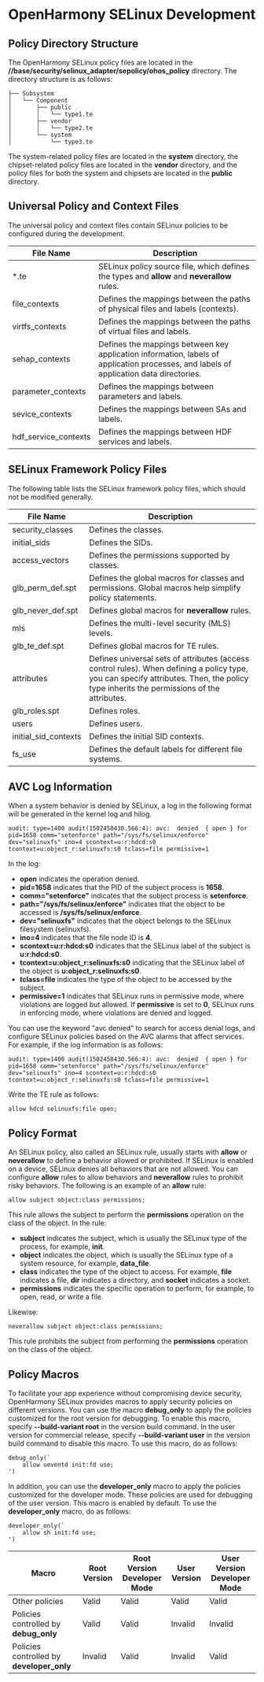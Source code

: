 # OpenHarmony SELinux Development

## Policy Directory Structure

The OpenHarmony SELinux policy files are located in the **//base/security/selinux_adapter/sepolicy/ohos_policy** directory. The directory structure is as follows:
```text
├── Subsystem
│   └── Component
│       ├── public
│       │   └── type1.te
│       ├── vendor
│       │   └── type2.te
│       └── system
│           └── type3.te
```
The system-related policy files are located in the **system** directory, the chipset-related policy files are located in the **vendor** directory, and the policy files for both the system and chipsets are located in the **public** directory.

## Universal Policy and Context Files

The universal policy and context files contain SELinux policies to be configured during the development.

| File Name| Description|
| -------- | -------- |
| *.te | SELinux policy source file, which defines the types and **allow** and **neverallow** rules.|
| file_contexts | Defines the mappings between the paths of physical files and labels (contexts).|
| virtfs_contexts | Defines the mappings between the paths of virtual files and labels.|
| sehap_contexts | Defines the mappings between key application information, labels of application processes, and labels of application data directories.|
| parameter_contexts | Defines the mappings between parameters and labels.|
| sevice_contexts | Defines the mappings between SAs and labels.|
| hdf_service_contexts | Defines the mappings between HDF services and labels.|

## SELinux Framework Policy Files

The following table lists the SELinux framework policy files, which should not be modified generally.

| File Name| Description|
| -------- | -------- |
| security_classes | Defines the classes.|
| initial_sids | Defines the SIDs.|
| access_vectors | Defines the permissions supported by classes.|
| glb_perm_def.spt | Defines the global macros for classes and permissions. Global macros help simplify policy statements.|
| glb_never_def.spt | Defines global macros for **neverallow** rules.|
| mls | Defines the multi-level security (MLS) levels.|
| glb_te_def.spt | Defines global macros for TE rules.|
| attributes | Defines universal sets of attributes (access control rules). When defining a policy type, you can specify attributes. Then, the policy type inherits the permissions of the attributes.|
| glb_roles.spt | Defines roles.|
| users | Defines users.|
| initial_sid_contexts | Defines the initial SID contexts.|
| fs_use | Defines the default labels for different file systems.|

## AVC Log Information

When a system behavior is denied by SELinux, a log in the following format will be generated in the kernel log and hilog.
```text
audit: type=1400 audit(1502458430.566:4): avc:  denied  { open } for  pid=1658 comm="setenforce" path="/sys/fs/selinux/enforce" dev="selinuxfs" ino=4 scontext=u:r:hdcd:s0 tcontext=u:object_r:selinuxfs:s0 tclass=file permissive=1
```

In the log:
  - **open** indicates the operation denied.
  - **pid=1658** indicates that the PID of the subject process is **1658**.
  - **comm="setenforce"** indicates that the subject process is **setenforce**.
  - **path="/sys/fs/selinux/enforce"** indicates that the object to be accessed is **/sys/fs/selinux/enforce**.
  - **dev="selinuxfs"** indicates that the object belongs to the SELinux filesystem (selinuxfs).
  - **ino=4** indicates that the file node ID is **4**.
  - **scontext=u:r:hdcd:s0** indicates that the SELinux label of the subject is **u:r:hdcd:s0**.
  - **tcontext=u:object_r:selinuxfs:s0** indicating that the SELinux label of the object is **u:object_r:selinuxfs:s0**.
  - **tclass=file** indicates the type of the object to be accessed by the subject.
  - **permissive=1** indicates that SELinux runs in permissive mode, where violations are logged but allowed. If **permissive** is set to **0**, SELinux runs in enforcing mode, where violations are denied and logged.

You can use the keyword "avc denied" to search for access denial logs, and configure SELinux policies based on the AVC alarms that affect services. For example, if the log information is as follows:
```text
audit: type=1400 audit(1502458430.566:4): avc:  denied  { open } for  pid=1658 comm="setenforce" path="/sys/fs/selinux/enforce" dev="selinuxfs" ino=4 scontext=u:r:hdcd:s0 tcontext=u:object_r:selinuxfs:s0 tclass=file permissive=1
```

Write the TE rule as follows:
```text
allow hdcd selinuxfs:file open;
```

## Policy Format

An SELinux policy, also called an SELinux rule, usually starts with **allow** or **neverallow** to define a behavior allowed or prohibited. If SELinux is enabled on a device, SELinux denies all behaviors that are not allowed. You can configure **allow** rules to allow behaviors and **neverallow** rules to prohibit risky behaviors. The following is an example of an **allow** rule:
```text
allow subject object:class permissions;
```
  This rule allows the subject to perform the **permissions** operation on the class of the object. In the rule:
  - **subject** indicates the subject, which is usually the SELinux type of the process, for example, **init**.
  - **object** indicates the object, which is usually the SELinux type of a system resource, for example, **data_file**.
  - **class** indicates the type of the object to access. For example, **file** indicates a file, **dir** indicates a directory, and **socket** indicates a socket.
  - **permissions** indicates the specific operation to perform, for example, to open, read, or write a file.

Likewise:
```text
neverallow subject object:class permissions;
```
This rule prohibits the subject from performing the **permissions** operation on the class of the object.

## Policy Macros

To facilitate your app experience without compromising device security, OpenHarmony SELinux provides macros to apply security policies on different versions. You can use the macro **debug_only** to apply the policies customized for the root version for debugging. To enable this macro, specify **--build-variant root** in the version build command. In the user version for commercial release, specify **--build-variant user** in the version build command to disable this macro. To use this macro, do as follows:
```text
debug_only(`
    allow ueventd init:fd use;
')
```

In addition, you can use the **developer_only** macro to apply the policies customized for the developer mode. These policies are used for debugging of the user version. This macro is enabled by default. To use the **developer_only** macro, do as follows:
```text
developer_only(`
    allow sh init:fd use;
')
```

| Macro| Root Version| Root Version Developer Mode| User Version| User Version Developer Mode|
| -------- | -------- | -------- | -------- | -------- |
| Other policies| Valid| Valid| Valid| Valid|
| Policies controlled by **debug_only**| Valid|Valid| Invalid| Invalid|
| Policies controlled by **developer_only**| Invalid| Valid| Invalid| Valid|
